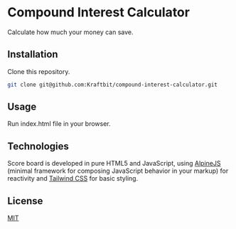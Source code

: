 # Compound Interest Calculator

Calculate how much your money can save.

## Installation

Clone this repository.

```bash
git clone git@github.com:Kraftbit/compound-interest-calculator.git
```

## Usage

Run index.html file in your browser.

## Technologies
Score board is developed in pure HTML5 and JavaScript, using [AlpineJS](https://github.com/alpinejs/alpine) (minimal framework for composing JavaScript behavior in your markup) for reactivity and [Tailwind CSS](https://tailwindcss.com/) for basic styling.

## License
[MIT](https://choosealicense.com/licenses/mit/)